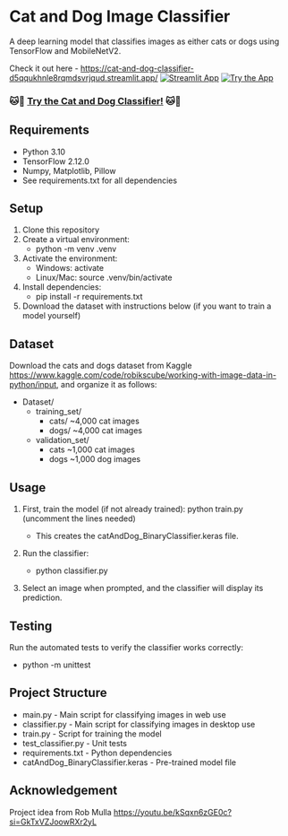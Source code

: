 # Cat and Dog Image Classifier

A deep learning model that classifies images as either cats or dogs using TensorFlow and MobileNetV2.

Check it out here - https://cat-and-dog-classifier-d5qqukhnle8rqmdsvrjqud.streamlit.app/
[![Streamlit App](https://static.streamlit.io/badges/streamlit_badge_black_white.svg)](https://cat-and-dog-classifier-d5qqukhnle8rqmdsvrjqud.streamlit.app/)
[![Try the App](https://img.shields.io/badge/Try_the_App-Cat_and_Dog_Classifier-blue?style=for-the-badge&logo=streamlit)](https://cat-and-dog-classifier-d5qqukhnle8rqmdsvrjqud.streamlit.app/)
### 🐱🐶 [Try the Cat and Dog Classifier!](https://cat-and-dog-classifier-d5qqukhnle8rqmdsvrjqud.streamlit.app/) 🐱🐶
## Requirements

- Python 3.10
- TensorFlow 2.12.0
- Numpy, Matplotlib, Pillow 
- See requirements.txt for all dependencies

## Setup

1. Clone this repository
2. Create a virtual environment: 
    - python -m venv .venv
3. Activate the environment:
    - Windows: activate
    - Linux/Mac: source .venv/bin/activate
4. Install dependencies: 
    - pip install -r requirements.txt
5. Download the dataset with instructions below (if you want to train a model yourself)

## Dataset 

Download the cats and dogs dataset from Kaggle https://www.kaggle.com/code/robikscube/working-with-image-data-in-python/input, and organize it as follows:
- Dataset/
    - training_set/
        - cats/      ~4,000 cat images
        - dogs/      ~4,000 cat images
    - validation_set/
        - cats       ~1,000 cat images
        - dogs       ~1,000 dog images

## Usage

1. First, train the model (if not already trained): python train.py (uncomment the lines needed)
    - This creates the catAndDog_BinaryClassifier.keras file.

2. Run the classifier: 
    - python classifier.py

3. Select an image when prompted, and the classifier will display its prediction.

## Testing

Run the automated tests to verify the classifier works correctly: 
- python -m unittest
    
## Project Structure
 - main.py - Main script for classifying images in web use
 - classifier.py - Main script for classifying images in desktop use
 - train.py - Script for training the model
 - test_classifier.py - Unit tests
 - requirements.txt - Python dependencies
 - catAndDog_BinaryClassifier.keras - Pre-trained model file

## Acknowledgement 
Project idea from Rob Mulla https://youtu.be/kSqxn6zGE0c?si=GkTxVZJoowRXr2yL